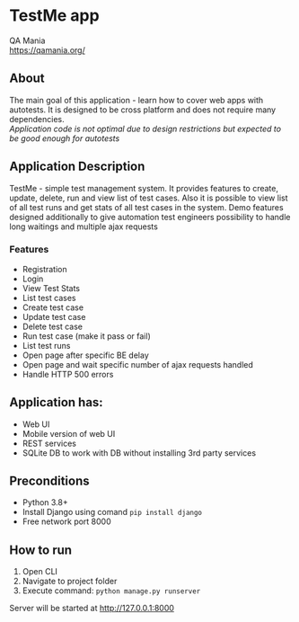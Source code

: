 # TestMe app
QA Mania  
https://qamania.org/

## About
The main goal of this application - learn how to cover web apps with autotests.
It is designed to be cross platform and does not require many dependencies.  
_Application code is not optimal due to design restrictions but expected to be good enough for autotests_  

## Application Description
TestMe - simple test management system. It provides features to create, update, delete, run and view list of test cases.
Also it is possible to view list of all test runs and get stats of all test cases in the system.
Demo features designed additionally to give automation test engineers possibility to handle 
long waitings and multiple ajax requests

### Features
- Registration
- Login
- View Test Stats
- List test cases
- Create test case
- Update test case
- Delete test case
- Run test case (make it pass or fail)
- List test runs
- Open page after specific BE delay
- Open page and wait specific number of ajax requests handled
- Handle HTTP 500 errors

## Application has:  
- Web UI
- Mobile version of web UI
- REST services
- SQLite DB to work with DB without installing 3rd party services

## Preconditions
- Python 3.8+
- Install Django using comand `pip install django`
- Free network port 8000

## How to run
1. Open CLI
2. Navigate to project folder
3. Execute command: `python manage.py runserver`  

Server will be started at http://127.0.0.1:8000
